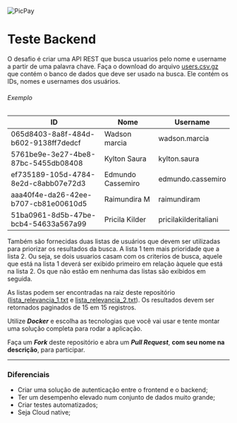 ![PicPay](https://user-images.githubusercontent.com/1765696/26998603-711fcf30-4d5c-11e7-9281-0d9eb20337ad.png)

# Teste Backend

O desafio é criar uma API REST que busca usuarios pelo nome e username a partir de uma palavra chave. Faça o download do arquivo [users.csv.gz](https://s3.amazonaws.com/careers-picpay/users.csv.gz) que contém o banco de dados que deve ser usado na busca. Ele contém os IDs, nomes e usernames dos usuários.

###### Exemplo
| ID                                   | Nome              | Username             |
|--------------------------------------|-------------------|----------------------|
| 065d8403-8a8f-484d-b602-9138ff7dedcf | Wadson marcia     | wadson.marcia        |
| 5761be9e-3e27-4be8-87bc-5455db08408  | Kylton Saura      | kylton.saura         |
| ef735189-105d-4784-8e2d-c8abb07e72d3 | Edmundo Cassemiro | edmundo.cassemiro    |
| aaa40f4e-da26-42ee-b707-cb81e00610d5 | Raimundira M      | raimundiram          |
| 51ba0961-8d5b-47be-bcb4-54633a567a99 | Pricila Kilder    | pricilakilderitaliani|



Também são fornecidas duas listas de usuários que devem ser utilizadas para priorizar os resultados da busca. A lista 1 tem mais prioridade que a lista 2. Ou seja, se dois usuarios casam com os criterios de busca, aquele que está na lista 1 deverá ser exibido primeiro em relação àquele que está na lista 2. Os que não estão em nenhuma das listas são exibidos em seguida.

As listas podem ser encontradas na raiz deste repositório ([lista_relevancia_1.txt](lista_relevancia_1.txt) e [lista_relevancia_2.txt](lista_relevancia_2.txt)).
Os resultados devem ser retornados paginados de 15 em 15 registros.

Utilize ***Docker*** e escolha as tecnologias que você vai usar e tente montar uma solução completa para rodar a aplicação.

Faça um ***Fork*** deste repositório e abra um ***Pull Request***, **com seu nome na descrição**, para participar. 

-----

### Diferenciais

- Criar uma solução de autenticação entre o frontend e o backend;
- Ter um desempenho elevado num conjunto de dados muito grande;
- Criar testes automatizados;
- Seja Cloud native;
